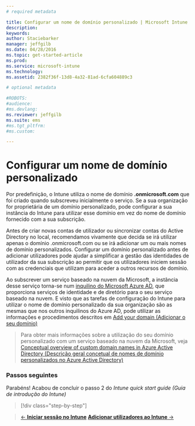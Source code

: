 ```yaml
---
# required metadata

title: Configurar um nome de domínio personalizado | Microsoft Intune
description:
keywords:
author: Staciebarker
manager: jeffgilb
ms.date: 04/28/2016
ms.topic: get-started-article
ms.prod:
ms.service: microsoft-intune
ms.technology:
ms.assetid: 2382f36f-13d8-4a32-81ad-6cfa604889c3

# optional metadata

#ROBOTS:
#audience:
#ms.devlang:
ms.reviewer: jeffgilb
ms.suite: ems
#ms.tgt_pltfrm:
#ms.custom:

---
```



# Configurar um nome de domínio personalizado

Por predefinição, o Intune utiliza o nome de domínio **<domain>.onmicrosoft.com** que foi criado quando subscreveu inicialmente o serviço. Se a sua organização for proprietária de um domínio personalizado, pode configurar a sua instância do Intune para utilizar esse domínio em vez do nome de domínio fornecido com a sua subscrição.

Antes de criar novas contas de utilizador ou sincronizar contas do Active Directory no local, recomendamos vivamente que decida se irá utilizar apenas o domínio .onmicrosoft.com ou se irá adicionar um ou mais nomes de domínio personalizados. Configurar um domínio personalizado antes de adicionar utilizadores pode ajudar a simplificar a gestão das identidades de utilizador da sua subscrição ao permitir que os utilizadores iniciem sessão com as credenciais que utilizam para aceder a outros recursos de domínio.

Ao subscrever um serviço baseado na nuvem da Microsoft, a instância desse serviço torna-se num [inquilino do Microsoft Azure AD](http://technet.microsoft.com/library/jj573650.aspx#BKMK_WhatIsAnAzureADTenant), que proporciona serviços de identidade e de diretório para o seu serviço baseado na nuvem. E visto que as tarefas de configuração do Intune para utilizar o nome de domínio personalizado da sua organização são as mesmas que nos outros inquilinos do Azure AD, pode utilizar as informações e procedimentos descritos em [Add your domain (Adicionar o seu domínio)](https://azure.microsoft.com/documentation/articles/active-directory-add-domain/)

> Para obter mais informações sobre a utilização do seu domínio personalizado com um serviço baseado na nuvem da Microsoft, veja [Conceptual overview of custom domain names in Azure Active Directory (Descrição geral concetual de nomes de domínio personalizados no Azure Active Directory)](https://azure.microsoft.com/documentation/articles/active-directory-add-domain-concepts/)

### Passos seguintes
Parabéns! Acabou de concluir o passo 2 do *Intune quick start guide (Guia de introdução do Intune)*

>[!div class="step-by-step"]

>[&larr; **Iniciar sessão no Intune**](.\start-with-a-paid-subscription-to-microsoft-intune-step-1.md)     [**Adicionar utilizadores ao Intune** &rarr;](.\start-with-a-paid-subscription-to-microsoft-intune-step-3.md)  


<!--HONumber=May16_HO2-->


